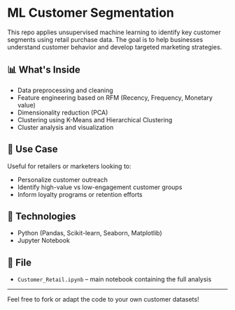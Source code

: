 # ML Customer Segmentation

This repo applies unsupervised machine learning to identify key customer segments using retail purchase data. The goal is to help businesses understand customer behavior and develop targeted marketing strategies.

## 📊 What's Inside
- Data preprocessing and cleaning
- Feature engineering based on RFM (Recency, Frequency, Monetary value)
- Dimensionality reduction (PCA)
- Clustering using K-Means and Hierarchical Clustering
- Cluster analysis and visualization

## 📌 Use Case
Useful for retailers or marketers looking to:
- Personalize customer outreach
- Identify high-value vs low-engagement customer groups
- Inform loyalty programs or retention efforts

## 🧠 Technologies
- Python (Pandas, Scikit-learn, Seaborn, Matplotlib)
- Jupyter Notebook

## 📂 File
- `Customer_Retail.ipynb` – main notebook containing the full analysis

---

Feel free to fork or adapt the code to your own customer datasets!
